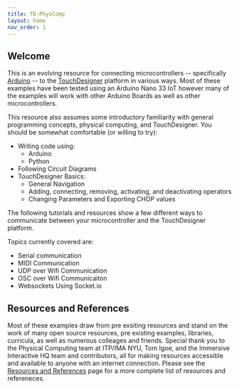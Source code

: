 ```yaml
---
title: TD-PhysComp
layout: home
nav_order: 1
---
```


## Welcome 
This is an evolving resource for connecting microcontrollers -- specifically [Arduino](https://www.arduino.cc/) -- to the [TouchDesigner](https://derivative.ca/) platform in various ways.  Most of these examples have been tested using an Arduino Nano 33 IoT however many of the examples will work with other Arduino Boards as well as other microcontrollers.  

This resource also assumes some introductory familiarity with general programming concepts, physical computing, and TouchDesigner.  You should be somewhat comfortable (or willing to try): 
 - Writing code using:  
    - Arduino 
    - Python
 - Following Circuit Diagrams
 - TouchDesigner Basics: 
    - General Navigation 
    - Adding, connecting, removing, activating, and deactivating operators 
    - Changing Parameters and Exporting CHOP values 

The following tutorials and resources show a few different ways to communicate between your microcontroller and the TouchDesigner platform. 

Topics currently covered are:
- Serial communication
- MIDI Communication
- UDP over Wifi Communication
- OSC over Wifi Communicaiton
- Websockets Using Socket.io


## Resources and References
Most of these examples draw from pre exsiting resources and stand on the work of many open source resources, pre existing examples, libraries, curricula, as well as numerous colleages and friends. Special thank you to the Physical Computing team at ITP/IMA NYU, Tom Igoe, and the Immersive Interactive HQ team and contributors, all for making resources accessible and available to anyone with an internet connection.  Please see the [Resources and References](https://riositp.github.io/TDphyscomp/resources) page for a more complete list of resources and refereneces. 

[Just the Docs]: https://just-the-docs.github.io/just-the-docs/
[GitHub Pages]: https://docs.github.com/en/pages
[README]: https://github.com/just-the-docs/just-the-docs-template/blob/main/README.md
[Jekyll]: https://jekyllrb.com
[GitHub Pages / Actions workflow]: https://github.blog/changelog/2022-07-27-github-pages-custom-github-actions-workflows-beta/
[use this template]: https://github.com/just-the-docs/just-the-docs-template/generate